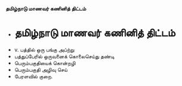 **தமிழ்நாடு மாணவர் கணினித் திட்டம்**
- # தமிழ்நாடு மாணவர் கணினித் திட்டம்
- v. பத்தில் ஒரு பங்கு அப்ற்று
- பத்துப்பேரில் ஒருவனைக் கொலைசெய்து தண்டி
- பெரும்பகுதியைக் கொன்றழி
- பெரும்பகுதி அழிவு செய்
- பேரளவில் குறை.

